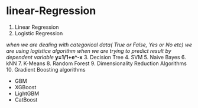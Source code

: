 # linear-Regression

1. Linear Regression
2. Logistic Regression

*when we are dealing with categorical data( True or False, Yes or No etc) we are using logistice algorithm
when we are trying to predict result by dependent variable*
**y=1/1+e^-x**
3. Decision Tree
4. SVM
5. Naive Bayes
6. kNN
7. K-Means
8. Random Forest
9. Dimensionality Reduction Algorithms
10. Gradient Boosting algorithms
* GBM
* XGBoost
* LightGBM
* CatBoost
